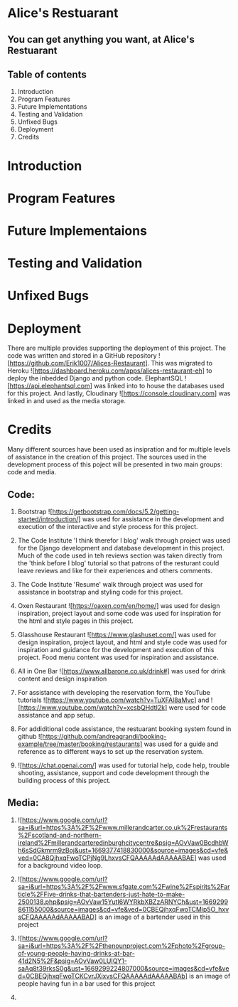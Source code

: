 # Alice's Restuarant
## You can get anything you want, at Alice's Restuarant


## Table of contents
1. Introduction
2. Program Features
3. Future Implementations
4. Testing and Validation
5. Unfixed Bugs
6. Deployment
7. Credits

# Introduction

# Program Features

# Future Implementaions

# Testing and Validation

# Unfixed Bugs

# Deployment

There are multiple provides supporting the deployment of this project. The code was written and stored in a GitHub repository ![https://github.com/Erik1007/Alices-Restaurant]. This was migrated to Heroku ![https://dashboard.heroku.com/apps/alices-restaurant-eh] to deploy the inbedded Django and python code. ElephantSQL ![https://api.elephantsql.com] was linked into to house the databases used for this project. And lastly, Cloudinary ![https://console.cloudinary.com] was linked in and used as the media storage.

# Credits
Many different sources have been used as insipration and for multiple levels of assistance in the creation of this project. The sources used in the development process of this poject will be presented in two main groups: code and media.

## Code:

1. Bootstrap ![https://getbootstrap.com/docs/5.2/getting-started/introduction/] was  used for assistance in the development and execution of the interactive and style process for this project.

2. The Code Institute 'I think therefor I blog' walk through project was used for the Django development and database development in this project. Much of the code used in teh reviews section was taken directly from the 'think before I blog' tutorial so that patrons of the resturant could leave reviews and like for their experiences and others comments.

3. The Code Institute 'Resume' walk through project was used for assistance in bootstrap and styling code for this project.

4. Oxen Restaurant ![https://oaxen.com/en/home/] was used for design inspiration, project layout and some code was used for inspiration for the html and style pages in this project.

5. Glasshouse Restaurant ![https://www.glashuset.com/] was used for design inspiration, project layout, and html and style code was used for inspiration and guidance for the development and execution of this project. Food menu content was used for inspiration and assistance.

6. All in One Bar ![https://www.allbarone.co.uk/drink#] was used for drink content and design inspiration

7. For assistance with developing the reservation form, the YouTube tutorials ![https://www.youtube.com/watch?v=TuXFAl8aMvc] and ![https://www.youtube.com/watch?v=xcsbQHdtI2k] were used for code assistance and app setup.

8. For addiditional code assistance, the restuarant booking system found in github ![https://github.com/andreagrandi/booking-example/tree/master/booking/restaurants] was used for a guide and reference as to different ways to set up the reservation system.

9. ![https://chat.openai.com/] was used for tutorial help, code help, trouble shooting, assistance, support and code development through the building process of this project.



## Media:

1. ![https://www.google.com/url?sa=i&url=https%3A%2F%2Fwww.millerandcarter.co.uk%2Frestaurants%2Fscotland-and-northern-ireland%2Fmillerandcarteredinburghcitycentre&psig=AOvVaw0BcdhbWh6sSdGkmrm9zBoj&ust=1669377418830000&source=images&cd=vfe&ved=0CA8QjhxqFwoTCPjNg9LhxvsCFQAAAAAdAAAAABAE] was used for a background video loop.

2. ![https://www.google.com/url?sa=i&url=https%3A%2F%2Fwww.sfgate.com%2Fwine%2Fspirits%2Farticle%2FFive-drinks-that-bartenders-just-hate-to-make-2500138.php&psig=AOvVaw15YutI6WYRkbXBZzARNYCh&ust=1669299861155000&source=images&cd=vfe&ved=0CBEQjhxqFwoTCMip5O_hxvsCFQAAAAAdAAAAABAD] is an image of a bartender used in this project

3. ![https://www.google.com/url?sa=i&url=https%3A%2F%2Fthenounproject.com%2Fphoto%2Fgroup-of-young-people-having-drinks-at-bar-41d2N5%2F&psig=AOvVaw0LUIQY1-saAq8t39rksS0g&ust=1669299224807000&source=images&cd=vfe&ved=0CBEQjhxqFwoTCKCvrJXixvsCFQAAAAAdAAAAABAb] is an image of people having fun in a bar used for this project

4. 
